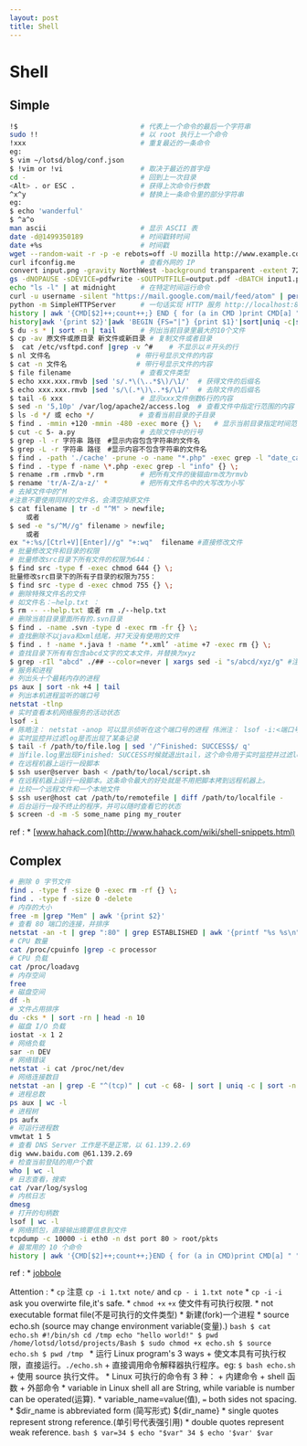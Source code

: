 ```yaml
---
layout: post
title: Shell
---
```



Shell
=====

Simple
----

```bash
!$                              # 代表上一个命令的最后一个字符串
sudo !!                         # 以 root 执行上一个命令
!xxx                            # 重复最近的一条命令
eg:
$ vim ~/lotsd/blog/conf.json
$ !vim or !vi                   # 取决于最近的首字母
cd -                            # 回到上一次目录
<Alt> . or ESC .                # 获得上次命令行参数
^x^y                            # 替换上一条命令里的部分字符串
eg:
$ echo 'wanderful'
$ ^a^o
man ascii                       # 显示 ASCII 表
date -d@1499350189              # 时间戳转时间
date +%s                        # 时间戳
wget --random-wait -r -p -e rebots=off -U mozilla http://www.example.com # 网络镜像
curl ifconfig.me                # 查看外网的 IP
convert input.png -gravity NorthWest -background transparent -extent 720x200 output.png # 改变图片大小
gs -dNOPAUSE -sDEVICE=pdfwrite -sOUTPUTFILE=output.pdf -dBATCH input1.pdf input2.pdf # 合并多个 pdf 到一个 pdf 文件
echo "ls -l" | at midnight      # 在特定时间运行命令
curl -u username -silent "https://mail.google.com/mail/feed/atom" | perl -ne 'print "\t" if /<name>/; print "$2\n" if /<(title|name)>(.*)<\/\1>/;' # 检查你的 gmail 未读邮件
python -m SimpleHTTPServer      # 一句话实现 HTTP 服务 http://localhost:8000
history | awk '{CMD[$2]++;count++;} END { for (a in CMD )print CMD[a] " " CMD[a]/count*100 "% " a }' | grep -v "./" | column -c3 -s " " -t | sort -nr | nl | head -n10 # 输出你最常用的十个命令
history|awk '{print $2}'|awk 'BEGIN {FS="|"} {print $1}'|sort|uniq -c|sort -rn|head -10 # 输出你最常用的十个命令
$ du -s * | sort -n | tail      # 列出当前目录里最大的10个文件
$ cp -av 原文件或原目录 新文件或新目录 # 复制文件或者目录
$  cat /etc/vsftpd.conf |grep -v ^#    # 不显示以＃开头的行
$ nl 文件名                     # 带行号显示文件的内容
$ cat -n 文件名                 # 带行号显示文件的内容
$ file filename                 # 查看文件类型
$ echo xxx.xxx.rmvb |sed 's/.*\(\..*$\)/\1/'  # 获得文件的后缀名
$ echo xxx.xxx.rmvb |sed 's/\(.*\)\..*$/\1/'  # 去除文件的后缀名
$ tail -6 xxx                   # 显示xxx文件倒数6行的内容
$ sed -n '5,10p' /var/log/apache2/access.log  # 查看文件中指定行范围的内容 如第五行（含）到第10行（含）：
$ ls -d */ 或 echo */           # 查看当前目录的子目录
$ find . -mmin +120 -mmin -480 -exec more {} \;   # 显示当前目录指定时间范围的文件如2小时到8小时之内：
$ cut -c 5- a.py                # 去除文件中的行号
$ grep -l -r 字符串 路径　#显示内容包含字符串的文件名
$ grep -L -r 字符串 路径　#显示内容不包含字符串的文件名
$ find . -path './cache' -prune -o -name "*.php" -exec grep -l "date_cache[$format]['lang']" {} \; #显示当前目录下不包含cache目录的所有含有“date_cache[$format]['lang']”字符串的php文件。
$ find . -type f -name \*.php -exec grep -l "info" {} \;
$ rename .rm .rmvb *.rm         # 把所有文件的後辍由rm改为rmvb
$ rename 'tr/A-Z/a-z/' *        # 把所有文件名中的大写改为小写
# 去掉文件中的^M
#注意不要使用同样的文件名，会清空掉原文件
$ cat filename | tr -d "^M" > newfile;
    或者
$ sed -e "s/^M//g" filename > newfile;
    或者
ex "+:%s/[Ctrl+V][Enter]//g" "+:wq"  filename #直接修改文件
# 批量修改文件和目录的权限
# 批量修改src目录下所有文件的权限为644：
$ find src -type f -exec chmod 644 {} \;
批量修改src目录下的所有子目录的权限为755：
$ find src -type d -exec chmod 755 {} \;
# 删除特殊文件名的文件
# 如文件名：–help.txt ：
$ rm -- --help.txt 或者 rm ./--help.txt
# 删除当前目录里面所有的.svn目录
$ find . -name .svn -type d -exec rm -fr {} \;
# 查找删除不以java和xml结尾，并7天没有使用的文件
$ find . ! -name *.java ! -name ‘*.xml’ -atime +7 -exec rm {} \;
# 查找目录下所有有包含abcd文字的文本文件，并替换为xyz
$ grep -rIl "abcd" ./## --color=never | xargs sed -i "s/abcd/xyz/g" #注意grep的一个参数是大写的i，一个参数是小写的L
# 服务和进程
# 列出头十个最耗内存的进程
ps aux | sort -nk +4 | tail
# 列出本机进程监听的端口号
netstat -tlnp
# 实时查看本机网络服务的活动状态
lsof -i
# 陈皓注： netstat -anop 可以显示侦听在这个端口号的进程 伟洲注： lsof -i:<端口号> 可以查看某个端口号被什么程序占用
# 实时监控并过滤log是否出现了某条记录
$ tail -f /path/to/file.log | sed '/^Finished: SUCCESS$/ q'
# 当file.log里出现Finished: SUCCESS时候就退出tail，这个命令用于实时监控并过滤log是否出现了某条记录。
# 在远程机器上运行一段脚本
$ ssh user@server bash < /path/to/local/script.sh
# 在远程机器上运行一段脚本。这条命令最大的好处就是不用把脚本拷到远程机器上。
# 比较一个远程文件和一个本地文件
$ ssh user@host cat /path/to/remotefile | diff /path/to/localfile -
# 后台运行一段不终止的程序，并可以随时查看它的状态
$ screen -d -m -S some_name ping my_router

```
ref
:   * [www.hahack.com](http://www.hahack.com/wiki/shell-snippets.html)


## Complex


```bash
# 删除 0 字节文件
find . -type f -size 0 -exec rm -rf {} \;
find . -type f -size 0 -delete
# 内存的大小
free -m |grep "Mem" | awk '{print $2}'
# 查看 80 端口的连接，并排序
netstat -an -t | grep ":80" | grep ESTABLISHED | awk '{printf "%s %s\n",$5,$6}' | sort
# CPU 数量
cat /proc/cpuinfo |grep -c processor
# CPU 负载
cat /proc/loadavg
# 内存空间
free
# 磁盘空间
df -h
# 文件占用排序
du -cks * | sort -rn | head -n 10
# 磁盘 I/O 负载
iostat -x 1 2
# 网络负载
sar -n DEV
# 网络错误
netstat -i cat /proc/net/dev
# 网络连接数目
netstat -an | grep -E "^(tcp)" | cut -c 68- | sort | uniq -c | sort -n
# 进程总数
ps aux | wc -l
# 进程树
ps aufx
# 可运行进程数
vmwtat 1 5
# 查看 DNS Server 工作是不是正常，以 61.139.2.69
dig www.baidu.com @61.139.2.69
# 检查当前登陆的用户个数
who | wc -l
# 日志查看，搜索
cat /var/log/syslog
# 内核日志
dmesg
# 打开的句柄数
lsof | wc -l
# 网络抓包，直接输出摘要信息到文件
tcpdump -c 10000 -i eth0 -n dst port 80 > root/pkts
# 最常用的 10 个命令
history | awk '{CMD[$2]++;count++;}END { for (a in CMD)print CMD[a] " " CMD[a]/count*100 "% " a;}' | grep -v "./" | column -c3 -s " " -t | sort -nr | nl |  head -n10
```
ref
:   * [jobbole](http://blog.jobbole.com/48173/)

Attention
:   * `cp` 注意 `cp -i 1.txt note/` and `cp - i 1.txt note`
    * `cp -i` `-i` ask you overwirte file,it's safe.
    * `chmod +x` `+x` 使文件有可执行权限.
    * not executable format file(不是可执行的文件类型)
    * 新建(fork)一个进程
    * source echo.sh (source may change environment variable(变量).)
        ```bash
        $ cat echo.sh
        #!/bin/sh
        cd /tmp
        echo "hello world!"
        $ pwd
        /home/lotsd/lotsd/projects/Bash
        $ sudo chmod +x echo.sh
        $ source echo.sh
        $ pwd
        /tmp
        ```
    * 运行 Linux program's 3 ways
        + 使文本具有可执行权限，直接运行。`./echo.sh`
        + 直接调用命令解释器执行程序。eg: `$ bash echo.sh`
        + 使用 source 执行文件。
    * Linux 可执行的命令有 3 种：
        + 内建命令
        + shell 函数
        + 外部命令
    * variable in Linux shell all are String, while variable is number can be operated(运算).
    * variable_name=value(值), `=` both sides not spacing.
    * $dir_name is abbreviated form (简写形式) ${dir_name}
    * single quotes represent strong reference.(单引号代表强引用)
    * double quotes represent weak reference.
        ```bash
        $ var=34
        $ echo "$var"
        34
        $ echo '$var'
        $var
        ```
